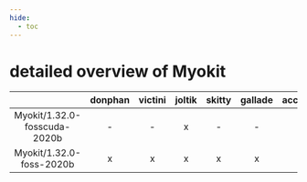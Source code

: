 ```yaml
---
hide:
  - toc
---
```


detailed overview of Myokit
===========================

| |donphan|victini|joltik|skitty|gallade|accelgor|swalot|doduo|
| :---: | :---: | :---: | :---: | :---: | :---: | :---: | :---: | :---: |
|Myokit/1.32.0-fosscuda-2020b|-|-|x|-|-|-|-|-|
|Myokit/1.32.0-foss-2020b|x|x|x|x|x|-|x|x|
